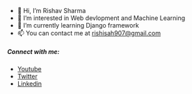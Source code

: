 - 👋 Hi, I’m Rishav Sharma
- 👀 I’m interested in Web devlopment and Machine Learning
- 🌱 I’m currently learning Django framework
- 📫 You can contact me at rishisah907@gmail.com

##### Connect with me:
- [Youtube](http://youtube.com/c/FreakyGadgets)
- [Twitter](http://twitter.com/hrishavsharma)
- [Linkedin](https://www.linkedin.com/in/rishiqwerty/)
<!---
rishiqwerty/rishiqwerty is a ✨ special ✨ repository because its `README.md` (this file) appears on your GitHub profile.
You can click the Preview link to take a look at your changes.
--->
